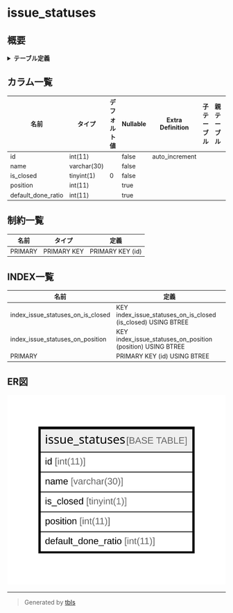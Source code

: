 # issue_statuses

## 概要

<details>
<summary><strong>テーブル定義</strong></summary>

```sql
CREATE TABLE `issue_statuses` (
  `id` int(11) NOT NULL AUTO_INCREMENT,
  `name` varchar(30) NOT NULL DEFAULT '',
  `is_closed` tinyint(1) NOT NULL DEFAULT '0',
  `position` int(11) DEFAULT NULL,
  `default_done_ratio` int(11) DEFAULT NULL,
  PRIMARY KEY (`id`),
  KEY `index_issue_statuses_on_position` (`position`),
  KEY `index_issue_statuses_on_is_closed` (`is_closed`)
) ENGINE=InnoDB AUTO_INCREMENT=[Redacted by tbls] DEFAULT CHARSET=utf8
```

</details>

## カラム一覧

| 名前                 | タイプ         | デフォルト値       | Nullable | Extra Definition | 子テーブル      | 親テーブル      | コメント     |
| ------------------ | ----------- | ------------ | -------- | ---------------- | ---------- | ---------- | -------- |
| id                 | int(11)     |              | false    | auto_increment   |            |            |          |
| name               | varchar(30) |              | false    |                  |            |            |          |
| is_closed          | tinyint(1)  | 0            | false    |                  |            |            |          |
| position           | int(11)     |              | true     |                  |            |            |          |
| default_done_ratio | int(11)     |              | true     |                  |            |            |          |

## 制約一覧

| 名前      | タイプ         | 定義               |
| ------- | ----------- | ---------------- |
| PRIMARY | PRIMARY KEY | PRIMARY KEY (id) |

## INDEX一覧

| 名前                                | 定義                                                            |
| --------------------------------- | ------------------------------------------------------------- |
| index_issue_statuses_on_is_closed | KEY index_issue_statuses_on_is_closed (is_closed) USING BTREE |
| index_issue_statuses_on_position  | KEY index_issue_statuses_on_position (position) USING BTREE   |
| PRIMARY                           | PRIMARY KEY (id) USING BTREE                                  |

## ER図

![er](issue_statuses.svg)

---

> Generated by [tbls](https://github.com/k1LoW/tbls)
